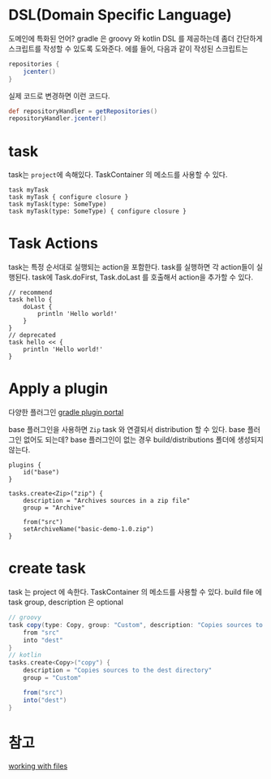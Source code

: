 # DSL(Domain Specific Language)
도메인에 특화된 언어?
gradle 은 groovy 와 kotlin DSL 를 제공하는데
좀더 간단하게 스크립트를 작성할 수 있도록 도와준다.
에를 들어, 다음과 같이 작성된 스크립트는
```groovy
repositories {
    jcenter()
}
```
실제 코드로 변경하면 이런 코드다.
```groovy
def repositoryHandler = getRepositories()
repositoryHandler.jcenter()
```

# task
task는 `project`에 속해있다. TaskContainer 의 메소드를 사용할 수 있다.
```
task myTask
task myTask { configure closure }
task myTask(type: SomeType)
task myTask(type: SomeType) { configure closure }
```

# Task Actions
task는 특정 순서대로 실행되는 action을 포함한다.
task를 실행하면 각 action들이 실행된다.
task에 Task.doFirst, Task.doLast 를 호출해서 action을 추가할 수 있다.
```
// recommend
task hello {
    doLast {
        println 'Hello world!'
    }
}
// deprecated
task hello << {
    println 'Hello world!'
}
```


# Apply a plugin
다양한 플러그인 [gradle plugin portal](https://plugins.gradle.org/?_ga=2.54920427.1182041422.1530233984-950675478.1491201365)

base 플러그인을 사용하면 `Zip` task 와 연결되서 distribution 할 수 있다.
base 플러그인 없어도 되는데? base 플러그인이 없는 경우 build/distributions 폴더에 생성되지 않는다.
```
plugins {
    id("base")
}

tasks.create<Zip>("zip") {
    description = "Archives sources in a zip file"
    group = "Archive"

    from("src")
    setArchiveName("basic-demo-1.0.zip")
}
```


# create task
task 는 project 에 속한다. TaskContainer 의 메소드를 사용할 수 있다.
build file 에 task
group, description 은 optional
```groovy
// groovy
task copy(type: Copy, group: "Custom", description: "Copies sources to the dest directory") {
    from "src"
    into "dest"
}
// kotlin
tasks.create<Copy>("copy") {
    description = "Copies sources to the dest directory"
    group = "Custom"

    from("src")
    into("dest")
}
```

# 참고
[working with files](https://docs.gradle.org/current/userguide/working_with_files.html#sec:copying_directories_example)
